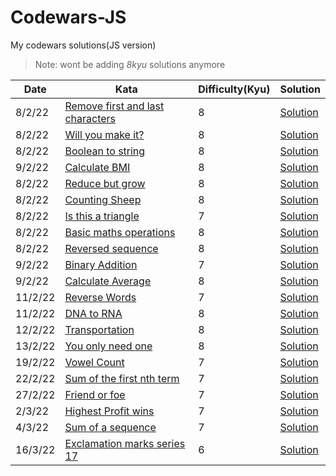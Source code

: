 # Codewars-JS
My codewars solutions(JS version)
>Note: wont be adding *8kyu* solutions anymore

|Date   |Kata   |Difficulty(**Kyu**)   |Solution |
|---|---|---|---|
8/2/22   |[Remove first and last characters](https://www.codewars.com/kata/56bc28ad5bdaeb48760009b0/solutions/)   |8   |[Solution](https://github.com/DummyKen/Codewars-JS/blob/main/8kyu/remove_firstlast.js)
8/2/22|[Will you make it?](https://www.codewars.com/kata/5861d28f124b35723e00005e/train/javascript)|8|[Solution](https://github.com/DummyKen/Codewars-JS/blob/main/8kyu/make_it?.js)
8/2/22 |[Boolean to string](https://www.codewars.com/kata/551b4501ac0447318f0009cd/solutions/javascript/)|8|[Solution](https://github.com/DummyKen/Codewars-JS/blob/main/8kyu/bool_to_str.js)
9/2/22 |[Calculate BMI](https://www.codewars.com/kata/57a429e253ba3381850000fb/solutions/javascript)|8|[Solution](https://github.com/DummyKen/Codewars-JS/blob/main/8kyu/bmi.js)
8/2/22 |[Reduce but grow](https://www.codewars.com/kata/57f780909f7e8e3183000078/solutions/javascript)|8|[Solution](https://github.com/DummyKen/Codewars-JS/blob/main/8kyu/reduce_but_grow.js)
8/2/22 |[Counting Sheep](https://www.codewars.com/kata/55d24f55d7dd296eb9000030/javascript)|8|[Solution](https://github.com/DummyKen/Codewars-JS/blob/main/8kyu/counting_sheep.js)
8/2/22|[Is this a triangle](https://www.codewars.com/kata/56606694ec01347ce800001b/train/javascript)|7|[Solution](https://github.com/DummyKen/Codewars-JS/blob/main/7kyu/triangle.js)
8/2/22|[Basic maths operations](https://www.codewars.com/kata/57356c55867b9b7a60000bd7/train/javascript)|8|[Solution](https://github.com/DummyKen/Codewars-JS/blob/main/8kyu/math_operations.js)
8/2/22|[Reversed sequence](https://www.codewars.com/kata/5a00e05cc374cb34d100000d/solutions/javascript)|8|[Solution](https://github.com/DummyKen/Codewars-JS/blob/main/8kyu/reversed_seq.js)
9/2/22|[Binary Addition](https://www.codewars.com/kata/551f37452ff852b7bd000139/train/javascript)|7|[Solution](https://github.com/DummyKen/Codewars-JS/blob/main/7kyu/binary_addition.js)
9/2/22|[Calculate Average](https://www.codewars.com/kata/551f37452ff852b7bd000139/javascript)|8|[Solution](https://github.com/DummyKen/Codewars-JS/blob/main/8kyu/calculate_average.js)
11/2/22|[Reverse Words](https://www.codewars.com/kata/5259b20d6021e9e14c0010d4/train/javascript)|7|[Solution](https://github.com/DummyKen/Codewars-JS/blob/main/7kyu/reverse_words.js)
11/2/22|[DNA to RNA](https://www.codewars.com/kata/5556282156230d0e5e000089/train/javascript)|8|[Solution](https://github.com/DummyKen/Codewars-JS/blob/main/8kyu/dna_rna.js)
12/2/22|[Transportation](https://www.codewars.com/kata/568d0dd208ee69389d000016/train/javascript)|8|[Solution](https://github.com/DummyKen/Codewars-JS/blob/main/8kyu/transportation.js)
13/2/22|[You only need one](https://www.codewars.com/kata/57cc975ed542d3148f00015b/train/javascript)|8|[Solution](https://github.com/DummyKen/Codewars-JS/blob/main/8kyu/only_one.js)
19/2/22|[Vowel Count](https://www.codewars.com/kata/54ff3102c1bad923760001f3/train/javascript)|7|[Solution](https://github.com/DummyKen/Codewars-JS/blob/main/7kyu/vowel_count.js)
22/2/22|[Sum of the first nth term](https://www.codewars.com/kata/555eded1ad94b00403000071/train/javascript)|7|[Solution](https://github.com/DummyKen/Codewars-JS/blob/main/7kyu/sum_nth_term.js)
27/2/22|[Friend or foe](https://www.codewars.com/kata/55b42574ff091733d900002f/train/javascript)|7|[Solution](https://github.com/DummyKen/Codewars-JS/blob/main/7kyu/friend-or-foe.js)
2/3/22|[Highest Profit wins](https://www.codewars.com/kata/559590633066759614000063/train/javascript)|7|[Solution](https://github.com/DummyKen/Codewars-JS/blob/main/7kyu/highest-profit-wins.js)
4/3/22|[Sum of a sequence](https://www.codewars.com/kata/586f6741c66d18c22800010a/train/javascript)|7|[Solution](https://github.com/DummyKen/Codewars-JS/blob/main/7kyu/sum-of-sequence.js)
16/3/22|[Exclamation marks series 17](https://www.codewars.com/kata/57fb44a12b53146fe1000136/train/javascript)|6|[Solution](https://github.com/DummyKen/Codewars-JS/blob/main/6kyu/exclamation-marks.js)

